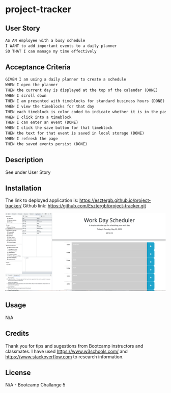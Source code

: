 # project-tracker

## User Story

```md
AS AN employee with a busy schedule
I WANT to add important events to a daily planner
SO THAT I can manage my time effectively
```

## Acceptance Criteria

```md
GIVEN I am using a daily planner to create a schedule
WHEN I open the planner
THEN the current day is displayed at the top of the calendar (DONE)
WHEN I scroll down
THEN I am presented with timeblocks for standard business hours (DONE)
WHEN I view the timeblocks for that day
THEN each timeblock is color coded to indicate whether it is in the past, present, or future (DONE)
WHEN I click into a timeblock
THEN I can enter an event (DONE)
WHEN I click the save button for that timeblock
THEN the text for that event is saved in local storage (DONE)
WHEN I refresh the page
THEN the saved events persist (DONE)
```

## Description

See under User Story

## Installation

The link to deployed application is: https://esztergb.github.io/project-tracker/
Github link: https://github.com/Esztergb/project-tracker.git

![ScreenShot](assets/images/Screenshot.png)

## Usage

N/A 

## Credits

Thank you for tips and sugestions from Bootcamp instructors and classmates. 
I have used https://www.w3schools.com/ and https://www.stackoverflow.com to research information.

## License

N/A - Bootcamp Challange 5